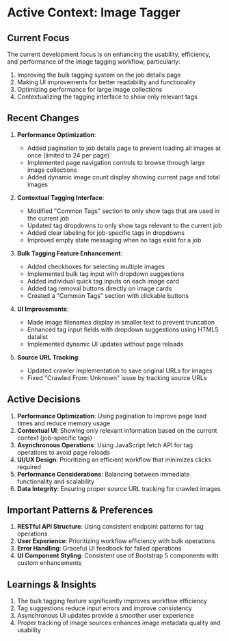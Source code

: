 # Active Context: Image Tagger

## Current Focus
The current development focus is on enhancing the usability, efficiency, and performance of the image tagging workflow, particularly:

1. Improving the bulk tagging system on the job details page
2. Making UI improvements for better readability and functionality
3. Optimizing performance for large image collections
4. Contextualizing the tagging interface to show only relevant tags

## Recent Changes
1. **Performance Optimization**:
   - Added pagination to job details page to prevent loading all images at once (limited to 24 per page)
   - Implemented page navigation controls to browse through large image collections
   - Added dynamic image count display showing current page and total images

2. **Contextual Tagging Interface**:
   - Modified "Common Tags" section to only show tags that are used in the current job
   - Updated tag dropdowns to only show tags relevant to the current job
   - Added clear labeling for job-specific tags in dropdowns
   - Improved empty state messaging when no tags exist for a job

3. **Bulk Tagging Feature Enhancement**:
   - Added checkboxes for selecting multiple images
   - Implemented bulk tag input with dropdown suggestions
   - Added individual quick tag inputs on each image card
   - Added tag removal buttons directly on image cards
   - Created a "Common Tags" section with clickable buttons

4. **UI Improvements**:
   - Made image filenames display in smaller text to prevent truncation
   - Enhanced tag input fields with dropdown suggestions using HTML5 datalist
   - Implemented dynamic UI updates without page reloads

5. **Source URL Tracking**:
   - Updated crawler implementation to save original URLs for images
   - Fixed "Crawled From: Unknown" issue by tracking source URLs

## Active Decisions
1. **Performance Optimization**: Using pagination to improve page load times and reduce memory usage
2. **Contextual UI**: Showing only relevant information based on the current context (job-specific tags)
3. **Asynchronous Operations**: Using JavaScript fetch API for tag operations to avoid page reloads
4. **UI/UX Design**: Prioritizing an efficient workflow that minimizes clicks required
5. **Performance Considerations**: Balancing between immediate functionality and scalability
6. **Data Integrity**: Ensuring proper source URL tracking for crawled images

## Important Patterns & Preferences
1. **RESTful API Structure**: Using consistent endpoint patterns for tag operations
2. **User Experience**: Prioritizing workflow efficiency with bulk operations
3. **Error Handling**: Graceful UI feedback for failed operations
4. **UI Component Styling**: Consistent use of Bootstrap 5 components with custom enhancements

## Learnings & Insights
1. The bulk tagging feature significantly improves workflow efficiency
2. Tag suggestions reduce input errors and improve consistency
3. Asynchronous UI updates provide a smoother user experience
4. Proper tracking of image sources enhances image metadata quality and usability
